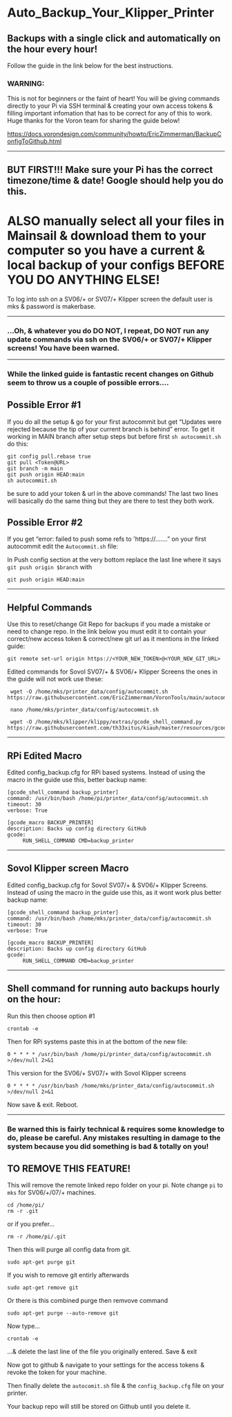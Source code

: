 # Auto_Backup_Your_Klipper_Printer
## Backups with a single click and automatically on the hour every hour!


Follow the guide in the link below for the best instructions. 

### WARNING: 
This is not for beginners or the faint of heart! You will be giving commands directly to your Pi via SSH terminal & creating your own access tokens & filling important infomation that has to be correct for any of this to work.  
Huge thanks for the Voron team for sharing the guide below!

https://docs.vorondesign.com/community/howto/EricZimmerman/BackupConfigToGithub.html
**************************************************************************************************************
## BUT FIRST!!! Make sure your Pi has the correct timezone/time & date! Google should help you do this.

# ALSO manually select all your files in Mainsail & download them to your computer so you have a current & local backup of your configs BEFORE YOU DO ANYTHING ELSE!

To log into ssh on a SV06/+ or SV07/+ Klipper screen the default user is mks & password is makerbase. 

**************************************************************************************************************
### ...Oh, & whatever you do DO NOT, I repeat, DO NOT run any update commands via ssh on the SV06/+ or SV07/+ Klipper screens! You have been warned. 
**************************************************************************************************************



### While the linked guide is fantastic recent changes on Github seem to throw us a couple of possible errors....

## Possible Error #1
If you do all the setup & go for your first autocommit but get “Updates were rejected because the tip of your current branch is behind” error. 
To get it working in MAIN branch after setup steps but before first `sh autocommit.sh` do this:

```
git config pull.rebase true
git pull <Token@URL>
git branch -m main
git push origin HEAD:main
sh autocommit.sh
```
be sure to add your token & url in the above commands! 
The last two lines will basically do the same thing but they are there to test they both work. 

## Possible Error #2
If you get “error: failed to push some refs to 'https://…….” on your first autocommit edit the `Autocommit.sh` file:

In Push config section at the very bottom replace the last line where it says `git push origin $branch` with 
```
git push origin HEAD:main
```
**************************************************************************************************************
## Helpful Commands
Use this to reset/change Git Repo for backups if you made a mistake or need to change repo. In the link below you must edit it to contain your correct/new access token & correct/new git url as it mentions in the linked guide:
```
git remote set-url origin https://<YOUR_NEW_TOKEN>@<YOUR_NEW_GIT_URL>
```

Edited commands for Sovol SV07/+ & SV06/+ Klipper Screens the ones in the guide will not work use these:
```
 wget -O /home/mks/printer_data/config/autocommit.sh https://raw.githubusercontent.com/EricZimmerman/VoronTools/main/autocommit.sh
```
```
 nano /home/mks/printer_data/config/autocommit.sh
```
```
 wget -O /home/mks/klipper/klippy/extras/gcode_shell_command.py https://raw.githubusercontent.com/th33xitus/kiauh/master/resources/gcode_shell_command.py
```
**************************************************************************************************************
## RPi Edited Macro
Edited config_backup.cfg for RPi based systems. Instead of using the macro in the guide use this, better backup name:
```
[gcode_shell_command backup_printer]
command: /usr/bin/bash /home/pi/printer_data/config/autocommit.sh
timeout: 30
verbose: True

[gcode_macro BACKUP_PRINTER]
description: Backs up config directory GitHub
gcode:
     RUN_SHELL_COMMAND CMD=backup_printer
```


**************************************************************************************************************
## Sovol Klipper screen Macro
Edited config_backup.cfg for Sovol SV07/+ & SV06/+ Klipper Screens. Instead of using the macro in the guide use this, as it wont work plus better backup name:
```
[gcode_shell_command backup_printer]
command: /usr/bin/bash /home/mks/printer_data/config/autocommit.sh
timeout: 30
verbose: True

[gcode_macro BACKUP_PRINTER]
description: Backs up config directory GitHub
gcode:
     RUN_SHELL_COMMAND CMD=backup_printer
```
**************************************************************************************************************



## Shell command for running auto backups hourly on the hour:

Run this then choose option #1
```
crontab -e
```
Then for RPi systems paste this in at the bottom of the new file:
```
0 * * * * /usr/bin/bash /home/pi/printer_data/config/autocommit.sh >/dev/null 2>&1
```
This version for the SV06/+ SV07/+ with Sovol Klipper screens
```
0 * * * * /usr/bin/bash /home/mks/printer_data/config/autocommit.sh >/dev/null 2>&1
```
Now save & exit. Reboot.
**************************************************************************************************************

### Be warned this is fairly technical & requires some knowledge to do, please be careful. Any mistakes resulting in damage to the system because you did something is bad & totally on you!

## TO REMOVE THIS FEATURE! 

This will remove the remote linked repo folder on your pi. Note change `pi` to `mks` for SV06/+/07/+ machines.

```
cd /home/pi/
rm -r .git
```
or if you prefer...

```
rm -r /home/pi/.git
```

Then this will purge all config data from git.
```
sudo apt-get purge git
```
If you wish to remove git entirly afterwards
```
sudo apt-get remove git
```

Or there is this combined purge then remvove command
```
sudo apt-get purge --auto-remove git
```

Now type... 

``` 
crontab -e
```

...& delete the last line of the file you originally entered. Save & exit

Now got to github & navigate to your settings for the access tokens & revoke the token for your machine.

Then finally delete the `autocomit.sh` file & the `config_backup.cfg` file on your printer.

Your backup repo will still be stored on Github until you delete it.
